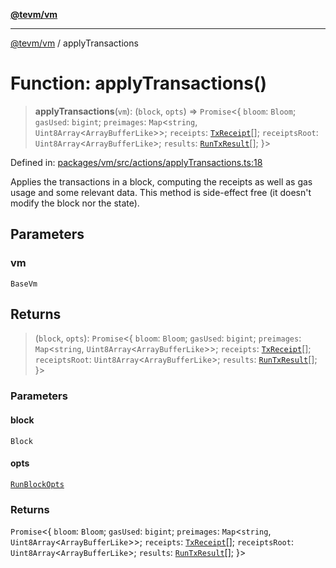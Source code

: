[**@tevm/vm**](../README.md)

***

[@tevm/vm](../globals.md) / applyTransactions

# Function: applyTransactions()

> **applyTransactions**(`vm`): (`block`, `opts`) => `Promise`\<\{ `bloom`: `Bloom`; `gasUsed`: `bigint`; `preimages`: `Map`\<`string`, `Uint8Array`\<`ArrayBufferLike`\>\>; `receipts`: [`TxReceipt`](../type-aliases/TxReceipt.md)[]; `receiptsRoot`: `Uint8Array`\<`ArrayBufferLike`\>; `results`: [`RunTxResult`](../interfaces/RunTxResult.md)[]; \}\>

Defined in: [packages/vm/src/actions/applyTransactions.ts:18](https://github.com/evmts/tevm-monorepo/blob/main/packages/vm/src/actions/applyTransactions.ts#L18)

Applies the transactions in a block, computing the receipts
as well as gas usage and some relevant data. This method is
side-effect free (it doesn't modify the block nor the state).

## Parameters

### vm

`BaseVm`

## Returns

> (`block`, `opts`): `Promise`\<\{ `bloom`: `Bloom`; `gasUsed`: `bigint`; `preimages`: `Map`\<`string`, `Uint8Array`\<`ArrayBufferLike`\>\>; `receipts`: [`TxReceipt`](../type-aliases/TxReceipt.md)[]; `receiptsRoot`: `Uint8Array`\<`ArrayBufferLike`\>; `results`: [`RunTxResult`](../interfaces/RunTxResult.md)[]; \}\>

### Parameters

#### block

`Block`

#### opts

[`RunBlockOpts`](../interfaces/RunBlockOpts.md)

### Returns

`Promise`\<\{ `bloom`: `Bloom`; `gasUsed`: `bigint`; `preimages`: `Map`\<`string`, `Uint8Array`\<`ArrayBufferLike`\>\>; `receipts`: [`TxReceipt`](../type-aliases/TxReceipt.md)[]; `receiptsRoot`: `Uint8Array`\<`ArrayBufferLike`\>; `results`: [`RunTxResult`](../interfaces/RunTxResult.md)[]; \}\>
